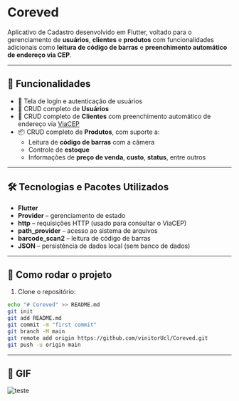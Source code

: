 # Coreved

Aplicativo de Cadastro desenvolvido em Flutter, voltado para o gerenciamento de **usuários**, **clientes** e **produtos** com funcionalidades adicionais como **leitura de código de barras** e **preenchimento automático de endereço via CEP**.

---

## 📱 Funcionalidades

- 🔐 Tela de login e autenticação de usuários
- 👤 CRUD completo de **Usuários**
- 👥 CRUD completo de **Clientes** com preenchimento automático de endereço via [ViaCEP](https://viacep.com.br/)
- 📦 CRUD completo de **Produtos**, com suporte a:
  - Leitura de **código de barras** com a câmera
  - Controle de **estoque**
  - Informações de **preço de venda**, **custo**, **status**, entre outros

---

## 🛠️ Tecnologias e Pacotes Utilizados

- **Flutter**
- **Provider** – gerenciamento de estado
- **http** – requisições HTTP (usado para consultar o ViaCEP)
- **path_provider** – acesso ao sistema de arquivos
- **barcode_scan2** – leitura de código de barras
- **JSON** – persistência de dados local (sem banco de dados)

---

## 🚀 Como rodar o projeto

1. Clone o repositório:

```bash
echo "# Coreved" >> README.md
git init
git add README.md
git commit -m "first commit"
git branch -M main
git remote add origin https://github.com/vinitorUcl/Coreved.git
git push -u origin main
```
---

## 📸 **GIF**

![teste](https://github.com/user-attachments/assets/701496f1-c2f5-4eef-bc10-5b3dbdba65ec)

